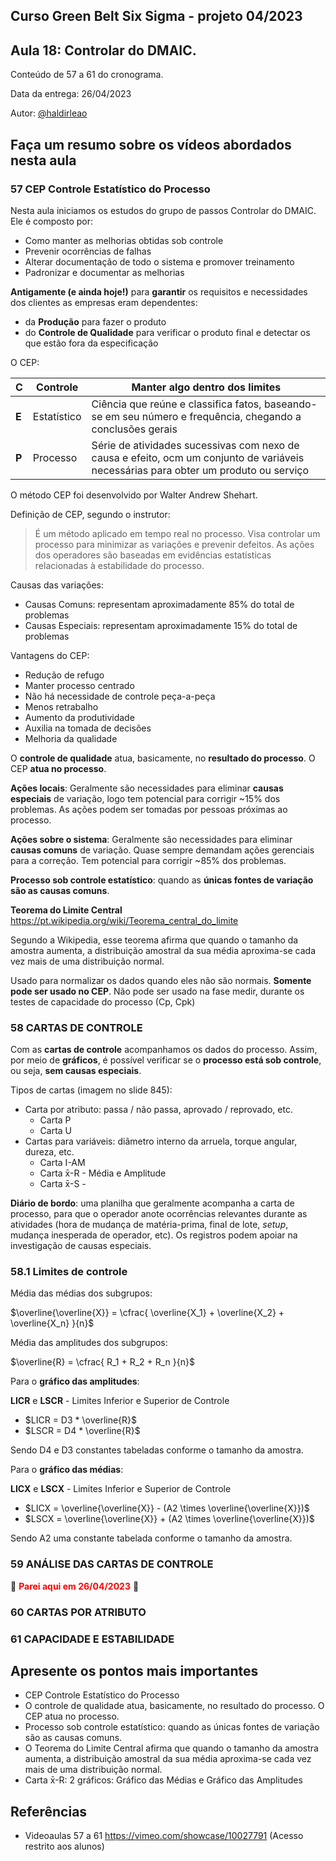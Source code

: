 ## Curso Green Belt Six Sigma - projeto 04/2023
## Aula 18: Controlar do DMAIC.

Conteúdo de 57 a 61 do cronograma.

Data da entrega: 26/04/2023

Autor: [@haldirleao](https://github.com/haldirleao)

## Faça um resumo sobre os vídeos abordados nesta aula

### 57 CEP Controle Estatístico do Processo

Nesta aula iniciamos os estudos do grupo de passos Controlar do DMAIC. Ele é composto por:
- Como manter as melhorias obtidas sob controle
- Prevenir ocorrências de falhas
- Alterar documentação de todo o sistema e promover treinamento
- Padronizar e documentar as melhorias

**Antigamente (e ainda hoje!)** para **garantir** os requisitos e necessidades dos clientes as empresas eram dependentes:
- da **Produção** para fazer o produto
- do **Controle de Qualidade** para verificar o produto final e detectar os que estão fora da especificação
  
O CEP:

| **C** | Controle    | Manter algo dentro dos limites                                                                                                       |
|-------|-------------|--------------------------------------------------------------------------------------------------------------------------------------|
| **E** | Estatístico | Ciência que reúne e classifica fatos, baseando-se em seu número e frequência, chegando a conclusões gerais                           |
| **P** | Processo    | Série de atividades sucessivas com nexo de causa e efeito, ocm um conjunto de variáveis necessárias para obter um produto ou serviço |

O método CEP foi desenvolvido por Walter Andrew Shehart.

Definição de CEP, segundo o instrutor:
> É um método aplicado em tempo real no processo. Visa controlar um processo para minimizar as variações e prevenir defeitos. As ações dos operadores são baseadas em evidências estatísticas relacionadas à estabilidade do processo.

Causas das variações:
- Causas Comuns: representam aproximadamente 85% do total de problemas 
- Causas Especiais: representam aproximadamente 15% do total de problemas

Vantagens do CEP:
- Redução de refugo
- Manter processo centrado
- Não há necessidade de controle peça-a-peça
- Menos retrabalho
- Aumento da produtividade
- Auxilia na tomada de decisões
- Melhoria da qualidade

O **controle de qualidade** atua, basicamente, no **resultado do processo**. O CEP **atua no processo**.

**Ações locais**: Geralmente são necessidades para eliminar **causas especiais** de variação, logo tem potencial para corrigir ~15% dos problemas. As ações podem ser tomadas por pessoas próximas ao processo.

**Ações sobre o sistema**: Geralmente são necessidades para eliminar **causas comuns** de variação. Quase sempre demandam ações gerenciais para a correção. Tem potencial para corrigir ~85% dos problemas.

**Processo sob controle estatístico**: quando as **únicas fontes de variação são as causas comuns**.

**Teorema do Limite Central**
https://pt.wikipedia.org/wiki/Teorema_central_do_limite

Segundo a Wikipedia, esse teorema afirma que quando o tamanho da amostra aumenta, a distribuição amostral da sua média aproxima-se cada vez mais de uma distribuição normal.

Usado para normalizar os dados quando eles não são normais. **Somente pode ser usado no CEP**. Não pode ser usado na fase medir, durante os testes de capacidade do processo (Cp, Cpk)
 
### 58 CARTAS DE CONTROLE

Com as **cartas de controle** acompanhamos os dados do processo. Assim, por meio de **gráficos**, é possível verificar se o **processo está sob controle**, ou seja, **sem causas especiais**.

Tipos de cartas (imagem no slide 845):
- Carta por atributo: passa / não passa, aprovado / reprovado, etc.
  - Carta P
  - Carta U
- Cartas para variáveis: diâmetro interno da arruela, torque angular, dureza, etc.
  - Carta I-AM
  - Carta x̄-R - Média e Amplitude
  - Carta x̄-S - 

**Diário de bordo**: uma planilha que geralmente acompanha a carta de processo, para que o operador anote ocorrências relevantes durante as atividades (hora de mudança de matéria-prima, final de lote, _setup_, mudança inesperada de operador, etc). Os registros podem apoiar na investigação de causas especiais.

### 58.1 Limites de controle

Média das médias dos subgrupos:

$\overline{\overline{X}} = \cfrac{ \overline{X_1} + \overline{X_2} + \overline{X_n}  }{n}$

Média das amplitudes dos subgrupos:

$\overline{R} = \cfrac{ R_1 + R_2 + R_n }{n}$

Para o **gráfico das amplitudes**:

**LICR** e **LSCR** - Limites Inferior e Superior de Controle
 - $LICR = D3 * \overline{R}$
 - $LSCR = D4 * \overline{R}$

Sendo D4 e D3 constantes tabeladas conforme o tamanho da amostra.

Para o **gráfico das médias**:

**LICX** e **LSCX** - Limites Inferior e Superior de Controle
 - $LICX = \overline{\overline{X}} - (A2 \times \overline{\overline{X}})$
 - $LSCX = \overline{\overline{X}} + (A2 \times \overline{\overline{X}})$

Sendo A2 uma constante tabelada conforme o tamanho da amostra.

### 59 ANÁLISE DAS CARTAS DE CONTROLE

🚧 <font color='red'>**Parei aqui em 26/04/2023**</font> 🚧

### 60 CARTAS POR ATRIBUTO



### 61 CAPACIDADE E ESTABILIDADE

## Apresente os pontos mais importantes

- CEP Controle Estatístico do Processo
- O controle de qualidade atua, basicamente, no resultado do processo. O CEP atua no processo.
- Processo sob controle estatístico: quando as únicas fontes de variação são as causas comuns.
- O Teorema do Limite Central afirma que quando o tamanho da amostra aumenta, a distribuição amostral da sua média aproxima-se cada vez mais de uma distribuição normal.
- Carta x̄-R: 2 gráficos: Gráfico das Médias e Gráfico das Amplitudes

## Referências
- Videoaulas 57 a 61 https://vimeo.com/showcase/10027791 (Acesso restrito aos alunos) 